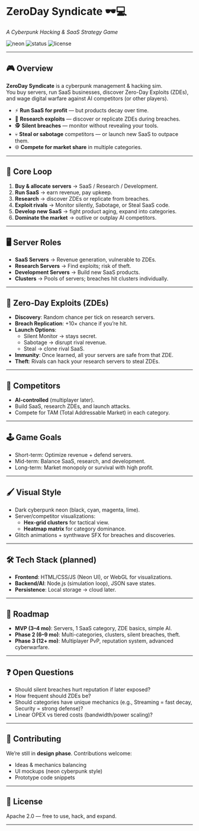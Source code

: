 # ZeroDay Syndicate 🕶️💻  
*A Cyberpunk Hacking & SaaS Strategy Game*

![neon](https://img.shields.io/badge/style-cyberpunk-ff00ff?logo=github&logoColor=cyan)
![status](https://img.shields.io/badge/status-in%20design-yellow)
![license](https://img.shields.io/badge/license-Apache%202.0-blue)

---

## 🎮 Overview
**ZeroDay Syndicate** is a cyberpunk management & hacking sim.  
You buy servers, run SaaS businesses, discover Zero-Day Exploits (ZDEs), and wage digital warfare against AI competitors (or other players).  

- ⚡ **Run SaaS for profit** — but products decay over time.  
- 🧪 **Research exploits** — discover or replicate ZDEs during breaches.  
- 🕵️ **Silent breaches** — monitor without revealing your tools.  
- 💀 **Steal or sabotage** competitors — or launch new SaaS to outpace them.  
- 🌐 **Compete for market share** in multiple categories.  

---

## 🧩 Core Loop
1. **Buy & allocate servers** → SaaS / Research / Development.  
2. **Run SaaS** → earn revenue, pay upkeep.  
3. **Research** → discover ZDEs or replicate from breaches.  
4. **Exploit rivals** → Monitor silently, Sabotage, or Steal SaaS code.  
5. **Develop new SaaS** → fight product aging, expand into categories.  
6. **Dominate the market** → outlive or outplay AI competitors.  

---

## 🖥️ Server Roles
- **SaaS Servers** → Revenue generation, vulnerable to ZDEs.  
- **Research Servers** → Find exploits; risk of theft.  
- **Development Servers** → Build new SaaS products.  
- **Clusters** → Pools of servers; breaches hit clusters individually.  

---

## 💾 Zero-Day Exploits (ZDEs)
- **Discovery**: Random chance per tick on research servers.  
- **Breach Replication**: +10× chance if you’re hit.  
- **Launch Options**:  
  - Silent Monitor → stays secret.  
  - Sabotage → disrupt rival revenue.  
  - Steal → clone rival SaaS.  
- **Immunity**: Once learned, all your servers are safe from that ZDE.  
- **Theft**: Rivals can hack your research servers to steal ZDEs.  

---

## 🧠 Competitors
- **AI-controlled** (multiplayer later).  
- Build SaaS, research ZDEs, and launch attacks.  
- Compete for TAM (Total Addressable Market) in each category.  

---

## 🕹️ Game Goals
- Short-term: Optimize revenue + defend servers.  
- Mid-term: Balance SaaS, research, and development.  
- Long-term: Market monopoly or survival with high profit.  

---

## 🖌️ Visual Style
- Dark cyberpunk neon (black, cyan, magenta, lime).  
- Server/competitor visualizations:  
  - **Hex-grid clusters** for tactical view.  
  - **Heatmap matrix** for category dominance.  
- Glitch animations + synthwave SFX for breaches and discoveries.  

---

## 🛠️ Tech Stack (planned)
- **Frontend**: HTML/CSS/JS (Neon UI), or WebGL for visualizations.  
- **Backend/AI**: Node.js (simulation loop), JSON save states.  
- **Persistence**: Local storage → cloud later.  

---

## 📅 Roadmap
- **MVP (3–4 mo)**: Servers, 1 SaaS category, ZDE basics, simple AI.  
- **Phase 2 (6–9 mo)**: Multi-categories, clusters, silent breaches, theft.  
- **Phase 3 (12+ mo)**: Multiplayer PvP, reputation system, advanced cyberwarfare.  

---

## ❓ Open Questions
- Should silent breaches hurt reputation if later exposed?  
- How frequent should ZDEs be?  
- Should categories have unique mechanics (e.g., Streaming = fast decay, Security = strong defense)?  
- Linear OPEX vs tiered costs (bandwidth/power scaling)?  

---

## 🤝 Contributing
We’re still in **design phase**. Contributions welcome:  
- Ideas & mechanics balancing  
- UI mockups (neon cyberpunk style)  
- Prototype code snippets  

---

## 📜 License
Apache 2.0 — free to use, hack, and expand.  

---
